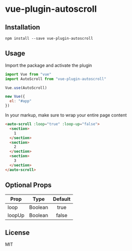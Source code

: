 # vue-plugin-autoscroll

## Installation

`npm install --save vue-plugin-autoscroll`

## Usage

Import the package and activate the plugin

```javascript
import Vue from "vue"
import AutoScroll from "vue-plugin-autoscroll"

Vue.use(AutoScroll)

new Vue({
  el: "#app"
})
```

In your markup, make sure to wrap your entire page content

```html
<auto-scroll :loop="true" :loop-up="false">
  <section>
    1
  </section>
  <section>
    2
  </section>
  <section>
    3
  </section>
</auto-scroll>
```

## Optional Props

| Prop          | Type          | Default       |
| ------------- |:-------------:|:-------------:|
| loop          | Boolean       | true          |
| loopUp        | Boolean       | false         |

## License

MIT